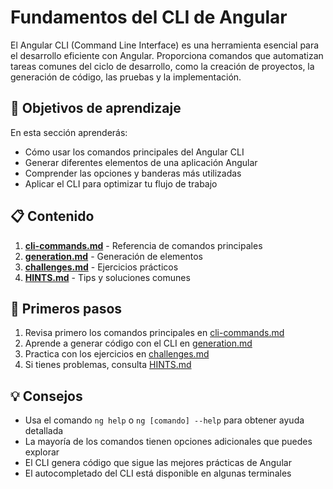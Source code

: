 # Fundamentos del CLI de Angular

El Angular CLI (Command Line Interface) es una herramienta esencial para el desarrollo eficiente con Angular. Proporciona comandos que automatizan tareas comunes del ciclo de desarrollo, como la creación de proyectos, la generación de código, las pruebas y la implementación.

## 🎯 Objetivos de aprendizaje

En esta sección aprenderás:

- Cómo usar los comandos principales del Angular CLI
- Generar diferentes elementos de una aplicación Angular
- Comprender las opciones y banderas más utilizadas
- Aplicar el CLI para optimizar tu flujo de trabajo

## 📋 Contenido

1. [**cli-commands.md**](cli-commands.md) - Referencia de comandos principales
2. [**generation.md**](generation.md) - Generación de elementos
3. [**challenges.md**](challenges.md) - Ejercicios prácticos 
4. [**HINTS.md**](HINTS.md) - Tips y soluciones comunes

## 🚀 Primeros pasos

1. Revisa primero los comandos principales en [cli-commands.md](cli-commands.md)
2. Aprende a generar código con el CLI en [generation.md](generation.md)
3. Practica con los ejercicios en [challenges.md](challenges.md)
4. Si tienes problemas, consulta [HINTS.md](HINTS.md)

## 💡 Consejos

- Usa el comando `ng help` o `ng [comando] --help` para obtener ayuda detallada
- La mayoría de los comandos tienen opciones adicionales que puedes explorar
- El CLI genera código que sigue las mejores prácticas de Angular
- El autocompletado del CLI está disponible en algunas terminales

